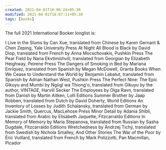 ```yaml
---
created: 2021-04-01T18:06:24+05:30
modified: 2021-04-01T18:07:11+05:30
tags: [books]
---
```


The full 2021 International Booker longlist is:

I Live in the Slums by Can Xue, translated from Chinese by Karen Gernant & Chen Zeping, Yale University Press
At Night All Blood is Black by David Diop, translated from French by Anna Mocschovakis, Pushkin Press
The Pear Field by Nana Ekvtimishvili, translated from Georgian by Elizabeth Heighway, Peirene Press
The Dangers of Smoking in Bed by Mariana Enríquez, translated from Spanish by Megan McDowell, Granta Books
When We Cease to Understand the World by Benjamín Labatut, translated from Spanish by Adrian Nathan West, Pushkin Press
The Perfect Nine: The Epic Gikuyu and Mumbi by Ngũgĩ wa Thiong'o, translated from Gikuyu by the author, VINTAGE, Harvill Secker
The Employees by Olga Ravn, translated from Danish by Martin Aitken, Lolli Editions
Summer Brother by Jaap Robben, translated from Dutch by David Doherty, World Editions
An Inventory of Losses by Judith Schalansky, translated from German by Jackie Smith, Quercus, MacLehose Press
Minor Detail by Adania Shibli, translated from Arabic by Elisabeth Jaquette, Fitzcarraldo Editions
In Memory of Memory by Maria Stepanova, translated from Russian by Sasha Dugdale, Fitzcarraldo Editions
Wretchedness by Andrzej Tichý, translated from Swedish by Nichola Smalley, And Other Stories
The War of the Poor by Éric Vuillard, translated from French by Mark Polizzotti, Pan Macmillan, Picador